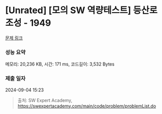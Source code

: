 # [Unrated] [모의 SW 역량테스트] 등산로 조성 - 1949 

[문제 링크](https://swexpertacademy.com/main/code/problem/problemDetail.do?contestProbId=AV5PoOKKAPIDFAUq) 

### 성능 요약

메모리: 20,236 KB, 시간: 171 ms, 코드길이: 3,532 Bytes

### 제출 일자

2024-09-04 15:23



> 출처: SW Expert Academy, https://swexpertacademy.com/main/code/problem/problemList.do